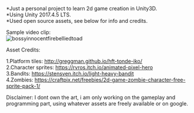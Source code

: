 *Just a personal project to learn 2d game creation in Unity3D.<br/>
*Using Unity 2017.4.5 LTS.<br/>
*Used open source assets, see below for info and credits.

Sample video clip:<br/>
![bossyinnocentfirebelliedtoad](https://user-images.githubusercontent.com/10939602/44078144-6ef835e8-9fc3-11e8-9021-22627f63cac4.gif)

Asset Credits:

1.Platform tiles: http://greggman.github.io/hft-tonde-iko/<br/>
2.Character sprites: https://rvros.itch.io/animated-pixel-hero<br/>
3.Bandits: https://stensven.itch.io/light-heavy-bandit<br/>
4.Zombies: https://craftpix.net/freebies/2d-game-zombie-character-free-sprite-pack-1/<br/>

Disclaimer: I dont own the art, i am only working on the gameplay and programming part, using whatever assets are freely available or on google.

